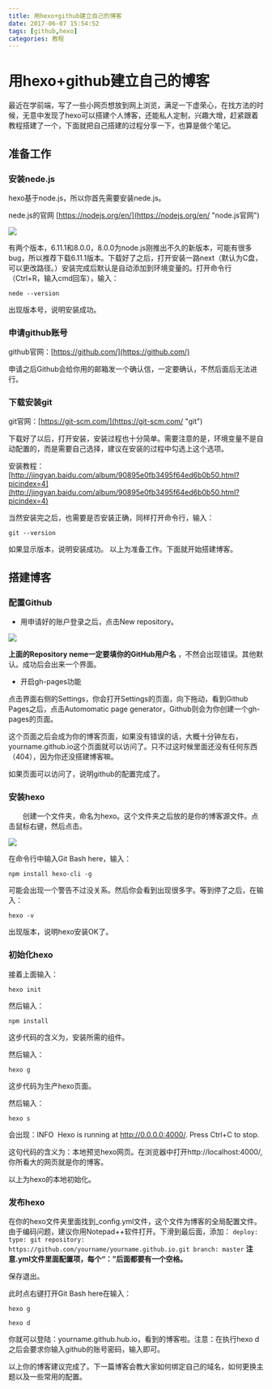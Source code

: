 ```yaml
---
title: 用hexo+github建立自己的博客
date: 2017-06-07 15:54:52
tags: [github,hexo]
categories: 教程 
---
```

# 用hexo+github建立自己的博客 #

最近在学前端，写了一些小网页想放到网上浏览，满足一下虚荣心，在找方法的时候，无意中发现了hexo可以搭建个人博客，还能私人定制，兴趣大增，赶紧跟着教程搭建了一个，下面就把自己搭建的过程分享一下，也算是做个笔记。
<!-- more -->
## 准备工作 ##


### 安装nede.js ###
hexo基于node.js，所以你首先需要安装nede.js。

nede.js的官网 [https://nodejs.org/en/](https://nodejs.org/en/ "node.js官网")

![](nedejs.png)

有两个版本，6.11.1和8.0.0，8.0.0为node.js刚推出不久的新版本，可能有很多bug，所以推荐下载6.11.1版本。下载好了之后，打开安装一路next（默认为C盘，可以更改路径。）安装完成后默认是自动添加到环境变量的。打开命令行（Ctrl+R，输入cmd回车），输入：

`nede --version`
	
出现版本号，说明安装成功。
### 申请github账号 ###


github官网：[https://github.com/](https://github.com/)

申请之后Github会给你用的邮箱发一个确认信，一定要确认，不然后面后无法进行。

### 下载安装git ###

git官网：[https://git-scm.com/](https://git-scm.com/ "git")

下载好了以后，打开安装，安装过程也十分简单。需要注意的是，环境变量不是自动配置的，而是需要自己选择，建议在安装的过程中勾选上这个选项。

安装教程：[http://jingyan.baidu.com/album/90895e0fb3495f64ed6b0b50.html?picindex=4](http://jingyan.baidu.com/album/90895e0fb3495f64ed6b0b50.html?picindex=4)

当然安装完之后，也需要是否安装正确，同样打开命令行，输入：

` git --version `
	
如果显示版本，说明安装成功。
以上为准备工作。下面就开始搭建博客。

## 搭建博客 ##

### 配置Github ###
 
- 用申请好的账户登录之后，点击New repository。
	
![](github.png)

	
**上面的Repository neme一定要填你的GitHub用户名** ，不然会出现错误。其他默认。成功后会出来一个界面。
-  开启gh-pages功能
     
点击界面右侧的Settings，你会打开Settings的页面，向下拖动，看到Github Pages之后，点击Automomatic page generator，Github则会为你创建一个gh-pages的页面。

这个页面之后会成为你的博客页面，如果没有错误的话，大概十分钟左右，yourname.github.io这个页面就可以访问了。只不过这时候里面还没有任何东西（404），因为你还没搭建博客嘛。

如果页面可以访问了，说明github的配置完成了。

### 安装hexo ###
&ensp;&ensp;&ensp;&ensp;创建一个文件夹，命名为hexo。这个文件夹之后放的是你的博客源文件。点击鼠标右键，然后点击。

![](git.PNG)

在命令行中输入Git Bash here，输入：

` npm install hexo-cli -g `

可能会出现一个警告不过没关系。然后你会看到出现很多字。等到停了之后，在输入：

` hexo -v `

出现版本，说明hexo安装OK了。

### 初始化hexo ###

接着上面输入：

` hexo init `

然后输入：

` npm install `

这步代码的含义为，安装所需的组件。

然后输入：

` hexo g `

这步代码为生产hexo页面。

然后输入：

` hexo s `

会出现：INFO  Hexo is running at http://0.0.0.0:4000/. Press Ctrl+C to stop.

这句代码的含义为：本地预览hexo网页。在浏览器中打开http://localhost:4000/,你所看大的网页就是你的博客。

以上为hexo的本地初始化。

### 发布hexo ###

在你的hexo文件夹里面找到_config.yml文件，这个文件为博客的全局配置文件。由于编码问题，建议你用Notepad++软件打开。下滑到最后面，添加：
    ```
	deploy:
		type: git
		repository: https://github.com/yourname/yourname.github.io.git
		branch: master
	```
**注意.yml文件里面配置项，每个“：”后面都要有一个空格。**

保存退出。

此时点右键打开Git Bash here在输入：

` hexo g `

` hexo d `

你就可以登陆：yourname.github.hub.io，看到的博客啦。注意：在执行hexo d之后会要求你输入github的账号密码，输入即可。


以上你的博客建议完成了。下一篇博客会教大家如何绑定自己的域名，如何更换主题以及一些常用的配置。



